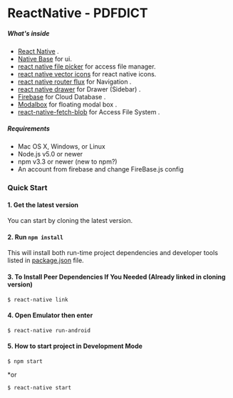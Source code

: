 # ReactNative - PDFDICT


##### What's inside
* [React Native](https://github.com/facebook/react-native) .
* [Native Base](https://github.com/GeekyAnts/NativeBase) for ui.
* [react native file picker](https://github.com/Lichwa/react-native-file-picker) for access file manager.
* [react native vector icons](https://github.com/oblador/react-native-vector-icons) for react native icons.
* [react native router flux](https://github.com/aksonov/react-native-router-flux) for Navigation .
* [react native drawer](https://github.com/root-two/react-native-drawer) for Drawer (Sidebar) .
* [Firebase](https://github.com/firebase/) for Cloud Database .
* [Modalbox](https://github.com/maxs15/react-native-modalbox) for floating modal box .
* [react-native-fetch-blob](https://github.com/wkh237/react-native-fetch-blob) for Access File System .

#####  Requirements

* Mac OS X, Windows, or Linux
* Node.js v5.0 or newer
* npm v3.3 or newer (new to npm?)
* An account from firebase and change FireBase.js config


### Quick Start


#### 1. Get the latest version
You can start by cloning the latest version.

#### 2. Run `npm install`
This will install both run-time project dependencies and developer tools listed
in [package.json](./package.json) file.

#### 3. To Install Peer Dependencies If You Needed (Already linked in cloning version) 

```shell
$ react-native link
```

#### 4. Open Emulator then enter

```shell
$ react-native run-android
```

#### 5. How to start project in Development Mode

```shell
$ npm start
```

*or

```shell
$ react-native start
```


